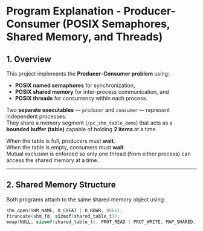 # Program Explanation - Producer-Consumer (POSIX Semaphores, Shared Memory, and Threads)

## 1. Overview 

This project implements the **Producer–Consumer problem** using:
- **POSIX named semaphores** for synchronization,
- **POSIX shared memory** for inter-process communication, and
- **POSIX threads** for concurrency within each process.

Two **separate executables** — `producer` and `consumer` — represent independent processes.  
They share a memory segment (`/pc_shm_table_demo`) that acts as a **bounded buffer (table)** capable of holding **2 items** at a time.

When the table is full, producers must **wait**.  
When the table is empty, consumers must **wait**.  
Mutual exclusion is enforced so only one thread (from either process) can access the shared memory at a time.

---

## 2. Shared Memory Structure

Both programs attach to the same shared memory object using:
```c
shm_open(SHM_NAME, O_CREAT | O_RDWR, 0666);
ftruncate(shm_fd, sizeof(shared_table_t));
mmap(NULL, sizeof(shared_table_t), PROT_READ | PROT_WRITE, MAP_SHARED, shm_fd, 0);
